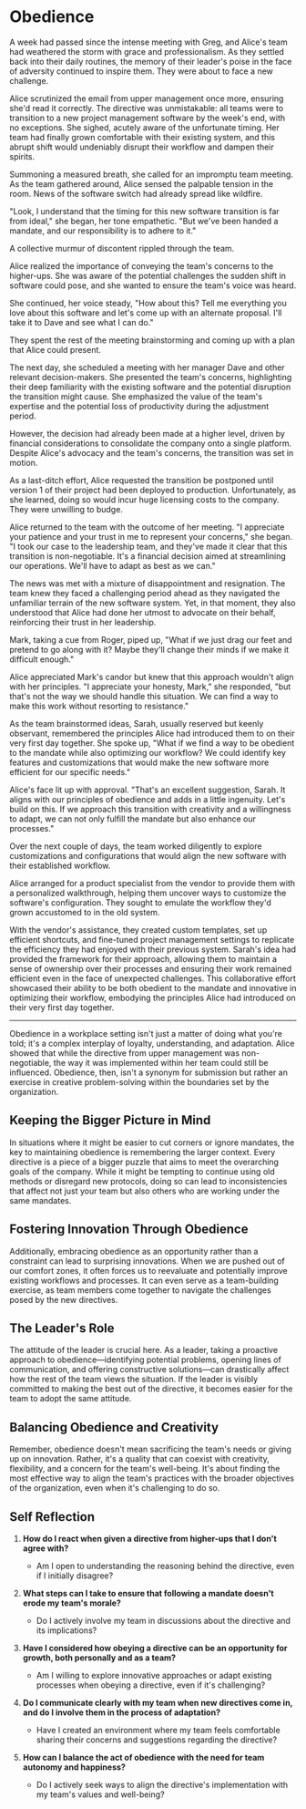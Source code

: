 # Obedience

A week had passed since the intense meeting with Greg, and Alice's team had weathered the storm with grace and professionalism. As they settled back into their daily routines, the memory of their leader's poise in the face of adversity continued to inspire them. They were about to face a new challenge.

Alice scrutinized the email from upper management once more, ensuring she'd read it correctly. The directive was unmistakable: all teams were to transition to a new project management software by the week's end, with no exceptions. She sighed, acutely aware of the unfortunate timing. Her team had finally grown comfortable with their existing system, and this abrupt shift would undeniably disrupt their workflow and dampen their spirits.

Summoning a measured breath, she called for an impromptu team meeting. As the team gathered around, Alice sensed the palpable tension in the room. News of the software switch had already spread like wildfire.

"Look, I understand that the timing for this new software transition is far from ideal," she began, her tone empathetic. "But we've been handed a mandate, and our responsibility is to adhere to it."

A collective murmur of discontent rippled through the team.

Alice realized the importance of conveying the team's concerns to the higher-ups. She was aware of the potential challenges the sudden shift in software could pose, and she wanted to ensure the team's voice was heard.

She continued, her voice steady, "How about this? Tell me everything you love about this software and let's come up with an alternate proposal. I'll take it to Dave and see what I can do."

They spent the rest of the meeting brainstorming and coming up with a plan that Alice could present.

The next day, she scheduled a meeting with her manager Dave and other relevant decision-makers. She presented the team's concerns, highlighting their deep familiarity with the existing software and the potential disruption the transition might cause. She emphasized the value of the team's expertise and the potential loss of productivity during the adjustment period.

However, the decision had already been made at a higher level, driven by financial considerations to consolidate the company onto a single platform. Despite Alice's advocacy and the team's concerns, the transition was set in motion.

As a last-ditch effort, Alice requested the transition be postponed until version 1 of their project had been deployed to production. Unfortunately, as she learned, doing so would incur huge licensing costs to the company. They were unwilling to budge.

Alice returned to the team with the outcome of her meeting. "I appreciate your patience and your trust in me to represent your concerns," she began. "I took our case to the leadership team, and they've made it clear that this transition is non-negotiable. It's a financial decision aimed at streamlining our operations. We'll have to adapt as best as we can."

The news was met with a mixture of disappointment and resignation. The team knew they faced a challenging period ahead as they navigated the unfamiliar terrain of the new software system. Yet, in that moment, they also understood that Alice had done her utmost to advocate on their behalf, reinforcing their trust in her leadership.

Mark, taking a cue from Roger, piped up, "What if we just drag our feet and pretend to go along with it? Maybe they'll change their minds if we make it difficult enough."

Alice appreciated Mark's candor but knew that this approach wouldn't align with her principles. "I appreciate your honesty, Mark," she responded, "but that's not the way we should handle this situation. We can find a way to make this work without resorting to resistance."

As the team brainstormed ideas, Sarah, usually reserved but keenly observant, remembered the principles Alice had introduced them to on their very first day together. She spoke up, "What if we find a way to be obedient to the mandate while also optimizing our workflow? We could identify key features and customizations that would make the new software more efficient for our specific needs."

Alice's face lit up with approval. "That's an excellent suggestion, Sarah. It aligns with our principles of obedience and adds in a little ingenuity. Let's build on this. If we approach this transition with creativity and a willingness to adapt, we can not only fulfill the mandate but also enhance our processes."

Over the next couple of days, the team worked diligently to explore customizations and configurations that would align the new software with their established workflow.

Alice arranged for a product specialist from the vendor to provide them with a personalized walkthrough, helping them uncover ways to customize the software's configuration. They sought to emulate the workflow they'd grown accustomed to in the old system.

With the vendor's assistance, they created custom templates, set up efficient shortcuts, and fine-tuned project management settings to replicate the efficiency they had enjoyed with their previous system. Sarah's idea had provided the framework for their approach, allowing them to maintain a sense of ownership over their processes and ensuring their work remained efficient even in the face of unexpected challenges. This collaborative effort showcased their ability to be both obedient to the mandate and innovative in optimizing their workflow, embodying the principles Alice had introduced on their very first day together.

---

Obedience in a workplace setting isn't just a matter of doing what you're told; it's a complex interplay of loyalty, understanding, and adaptation. Alice showed that while the directive from upper management was non-negotiable, the way it was implemented within her team could still be influenced. Obedience, then, isn't a synonym for submission but rather an exercise in creative problem-solving within the boundaries set by the organization.

## Keeping the Bigger Picture in Mind

In situations where it might be easier to cut corners or ignore mandates, the key to maintaining obedience is remembering the larger context. Every directive is a piece of a bigger puzzle that aims to meet the overarching goals of the company. While it might be tempting to continue using old methods or disregard new protocols, doing so can lead to inconsistencies that affect not just your team but also others who are working under the same mandates.

## Fostering Innovation Through Obedience

Additionally, embracing obedience as an opportunity rather than a constraint can lead to surprising innovations. When we are pushed out of our comfort zones, it often forces us to reevaluate and potentially improve existing workflows and processes. It can even serve as a team-building exercise, as team members come together to navigate the challenges posed by the new directives.

## The Leader's Role

The attitude of the leader is crucial here. As a leader, taking a proactive approach to obedience—identifying potential problems, opening lines of communication, and offering constructive solutions—can drastically affect how the rest of the team views the situation. If the leader is visibly committed to making the best out of the directive, it becomes easier for the team to adopt the same attitude.

## Balancing Obedience and Creativity

Remember, obedience doesn't mean sacrificing the team's needs or giving up on innovation. Rather, it's a quality that can coexist with creativity, flexibility, and a concern for the team's well-being. It's about finding the most effective way to align the team's practices with the broader objectives of the organization, even when it's challenging to do so.

## Self Reflection

1. **How do I react when given a directive from higher-ups that I don't agree with?**

   - Am I open to understanding the reasoning behind the directive, even if I initially disagree?

2. **What steps can I take to ensure that following a mandate doesn't erode my team's morale?**
   - Do I actively involve my team in discussions about the directive and its implications?
3. **Have I considered how obeying a directive can be an opportunity for growth, both personally and as a team?**

   - Am I willing to explore innovative approaches or adapt existing processes when obeying a directive, even if it's challenging?

4. **Do I communicate clearly with my team when new directives come in, and do I involve them in the process of adaptation?**

   - Have I created an environment where my team feels comfortable sharing their concerns and suggestions regarding the directive?

5. **How can I balance the act of obedience with the need for team autonomy and happiness?**
   - Do I actively seek ways to align the directive's implementation with my team's values and well-being?
